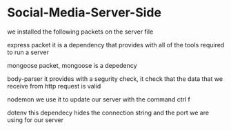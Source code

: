 # Social-Media-Server-Side

we installed the following packets on the server file

express packet it is a dependency that provides with all of the tools required to run a server

mongoose packet, mongoose is a depedency 

body-parser it provides with a segurity check, it check that the data that we receive from http request is valid

nodemon we use it to update our server with the command ctrl f

dotenv this dependecy hides the connection string and the port we are using for our server